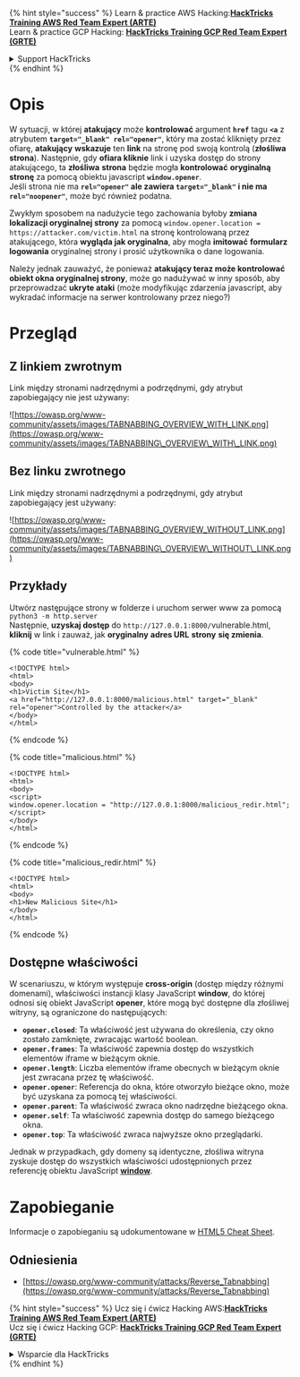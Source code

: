 {% hint style="success" %}
Learn & practice AWS Hacking:<img src="/.gitbook/assets/arte.png" alt="" data-size="line">[**HackTricks Training AWS Red Team Expert (ARTE)**](https://training.hacktricks.xyz/courses/arte)<img src="/.gitbook/assets/arte.png" alt="" data-size="line">\
Learn & practice GCP Hacking: <img src="/.gitbook/assets/grte.png" alt="" data-size="line">[**HackTricks Training GCP Red Team Expert (GRTE)**<img src="/.gitbook/assets/grte.png" alt="" data-size="line">](https://training.hacktricks.xyz/courses/grte)

<details>

<summary>Support HackTricks</summary>

* Check the [**subscription plans**](https://github.com/sponsors/carlospolop)!
* **Join the** 💬 [**Discord group**](https://discord.gg/hRep4RUj7f) or the [**telegram group**](https://t.me/peass) or **follow** us on **Twitter** 🐦 [**@hacktricks\_live**](https://twitter.com/hacktricks\_live)**.**
* **Share hacking tricks by submitting PRs to the** [**HackTricks**](https://github.com/carlospolop/hacktricks) and [**HackTricks Cloud**](https://github.com/carlospolop/hacktricks-cloud) github repos.

</details>
{% endhint %}


# Opis

W sytuacji, w której **atakujący** może **kontrolować** argument **`href`** tagu **`<a`** z atrybutem **`target="_blank" rel="opener"`**, który ma zostać kliknięty przez ofiarę, **atakujący** **wskazuje** ten **link** na stronę pod swoją kontrolą (**złośliwa** **strona**). Następnie, gdy **ofiara kliknie** link i uzyska dostęp do strony atakującego, ta **złośliwa** **strona** będzie mogła **kontrolować** **oryginalną** **stronę** za pomocą obiektu javascript **`window.opener`**.\
Jeśli strona nie ma **`rel="opener"` ale zawiera `target="_blank"` i nie ma `rel="noopener"`**, może być również podatna.

Zwykłym sposobem na nadużycie tego zachowania byłoby **zmiana lokalizacji oryginalnej strony** za pomocą `window.opener.location = https://attacker.com/victim.html` na stronę kontrolowaną przez atakującego, która **wygląda jak oryginalna**, aby mogła **imitować** **formularz logowania** oryginalnej strony i prosić użytkownika o dane logowania.

Należy jednak zauważyć, że ponieważ **atakujący teraz może kontrolować obiekt okna oryginalnej strony**, może go nadużywać w inny sposób, aby przeprowadzać **ukryte ataki** (może modyfikując zdarzenia javascript, aby wykradać informacje na serwer kontrolowany przez niego?)

# Przegląd

## Z linkiem zwrotnym

Link między stronami nadrzędnymi a podrzędnymi, gdy atrybut zapobiegający nie jest używany:

![https://owasp.org/www-community/assets/images/TABNABBING_OVERVIEW_WITH_LINK.png](https://owasp.org/www-community/assets/images/TABNABBING\_OVERVIEW\_WITH\_LINK.png)

## Bez linku zwrotnego

Link między stronami nadrzędnymi a podrzędnymi, gdy atrybut zapobiegający jest używany:

![https://owasp.org/www-community/assets/images/TABNABBING_OVERVIEW_WITHOUT_LINK.png](https://owasp.org/www-community/assets/images/TABNABBING\_OVERVIEW\_WITHOUT\_LINK.png)

## Przykłady <a href="#examples" id="examples"></a>

Utwórz następujące strony w folderze i uruchom serwer www za pomocą `python3 -m http.server`\
Następnie, **uzyskaj dostęp** do `http://127.0.0.1:8000/`vulnerable.html, **kliknij** w link i zauważ, jak **oryginalny** **adres URL** **strony** **się zmienia**.

{% code title="vulnerable.html" %}
```markup
<!DOCTYPE html>
<html>
<body>
<h1>Victim Site</h1>
<a href="http://127.0.0.1:8000/malicious.html" target="_blank" rel="opener">Controlled by the attacker</a>
</body>
</html>
```
{% endcode %}

{% code title="malicious.html" %}
```markup
<!DOCTYPE html>
<html>
<body>
<script>
window.opener.location = "http://127.0.0.1:8000/malicious_redir.html";
</script>
</body>
</html>
```
{% endcode %}

{% code title="malicious_redir.html" %}
```markup
<!DOCTYPE html>
<html>
<body>
<h1>New Malicious Site</h1>
</body>
</html>
```
{% endcode %}

## Dostępne właściwości <a href="#accessible-properties" id="accessible-properties"></a>

W scenariuszu, w którym występuje **cross-origin** (dostęp między różnymi domenami), właściwości instancji klasy JavaScript **window**, do której odnosi się obiekt JavaScript **opener**, które mogą być dostępne dla złośliwej witryny, są ograniczone do następujących:

- **`opener.closed`**: Ta właściwość jest używana do określenia, czy okno zostało zamknięte, zwracając wartość boolean.
- **`opener.frames`**: Ta właściwość zapewnia dostęp do wszystkich elementów iframe w bieżącym oknie.
- **`opener.length`**: Liczba elementów iframe obecnych w bieżącym oknie jest zwracana przez tę właściwość.
- **`opener.opener`**: Referencja do okna, które otworzyło bieżące okno, może być uzyskana za pomocą tej właściwości.
- **`opener.parent`**: Ta właściwość zwraca okno nadrzędne bieżącego okna.
- **`opener.self`**: Ta właściwość zapewnia dostęp do samego bieżącego okna.
- **`opener.top`**: Ta właściwość zwraca najwyższe okno przeglądarki.

Jednak w przypadkach, gdy domeny są identyczne, złośliwa witryna zyskuje dostęp do wszystkich właściwości udostępnionych przez referencję obiektu JavaScript [**window**](https://developer.mozilla.org/en-US/docs/Web/API/Window).

# Zapobieganie

Informacje o zapobieganiu są udokumentowane w [HTML5 Cheat Sheet](https://cheatsheetseries.owasp.org/cheatsheets/HTML5\_Security\_Cheat\_Sheet.html#tabnabbing).

## Odniesienia

* [https://owasp.org/www-community/attacks/Reverse_Tabnabbing](https://owasp.org/www-community/attacks/Reverse_Tabnabbing)

{% hint style="success" %}
Ucz się i ćwicz Hacking AWS:<img src="/.gitbook/assets/arte.png" alt="" data-size="line">[**HackTricks Training AWS Red Team Expert (ARTE)**](https://training.hacktricks.xyz/courses/arte)<img src="/.gitbook/assets/arte.png" alt="" data-size="line">\
Ucz się i ćwicz Hacking GCP: <img src="/.gitbook/assets/grte.png" alt="" data-size="line">[**HackTricks Training GCP Red Team Expert (GRTE)**<img src="/.gitbook/assets/grte.png" alt="" data-size="line">](https://training.hacktricks.xyz/courses/grte)

<details>

<summary>Wsparcie dla HackTricks</summary>

* Sprawdź [**plany subskrypcyjne**](https://github.com/sponsors/carlospolop)!
* **Dołącz do** 💬 [**grupy Discord**](https://discord.gg/hRep4RUj7f) lub [**grupy telegram**](https://t.me/peass) lub **śledź** nas na **Twitterze** 🐦 [**@hacktricks\_live**](https://twitter.com/hacktricks\_live)**.**
* **Podziel się sztuczkami hackingowymi, przesyłając PR-y do** [**HackTricks**](https://github.com/carlospolop/hacktricks) i [**HackTricks Cloud**](https://github.com/carlospolop/hacktricks-cloud) repozytoriów github.

</details>
{% endhint %}
